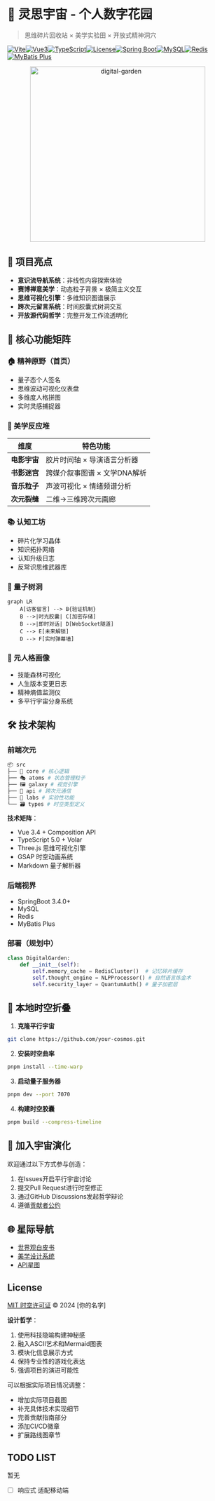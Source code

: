 # 🌌 灵思宇宙 - 个人数字花园

> 思维碎片回收站 × 美学实验田 × 开放式精神洞穴

[![Vite](https://img.shields.io/badge/vite-%23646CFF.svg?style=flat&logo=vite&logoColor=white)](https://vitejs.dev/)[![Vue3](https://img.shields.io/badge/vue-3.4.21-%234FC08D?logo=vue.js)](https://vuejs.org/)[![TypeScript](https://img.shields.io/badge/typescript-5.0.4-%233178C6?logo=typescript)](https://www.typescriptlang.org/)[![License](https://img.shields.io/badge/license-MIT-green)](LICENSE)[![Spring Boot](https://img.shields.io/badge/Spring%20Boot-3.4.0-%236DB33F?logo=spring&logoColor=white)](https://spring.io/projects/spring-boot)[![MySQL](https://img.shields.io/badge/MySQL-8.0-%234479A1?logo=mysql&logoColor=white)](https://www.mysql.com/)[![Redis](https://img.shields.io/badge/Redis-7.0-%23D92D2E?logo=redis&logoColor=white)](https://redis.io/)[![MyBatis Plus](https://img.shields.io/badge/MyBatis%20Plus-%232B2B2B?logo=python&logoColor=white)](https://mybatis.plus/)

<p align="center">
  <img src="https://media.giphy.com/media/3o7abKhOpu0NwenH3O/giphy.gif" width="400" alt="digital-garden">
</p>

## 🌟 项目亮点

- **意识流导航系统**：非线性内容探索体验
- **赛博禅意美学**：动态粒子背景 × 极简主义交互
- **思维可视化引擎**：多维知识图谱展示
- **跨次元留言系统**：时间胶囊式树洞交互
- **开放源代码哲学**：完整开发工作流透明化

## 🚀 核心功能矩阵

### 🏠 精神原野（首页）
- 量子态个人签名
- 思维波动可视化仪表盘
- 多维度人格拼图
- 实时灵感捕捉器

### 🎨 美学反应堆
| 维度         | 特色功能                     |
| ------------ | ---------------------------- |
| **电影宇宙** | 胶片时间轴 × 导演语言分析器  |
| **书影迷宫** | 跨媒介叙事图谱 × 文学DNA解析 |
| **音乐粒子** | 声波可视化 × 情绪频谱分析    |
| **次元裂缝** | 二维→三维跨次元画廊          |

### 📚 认知工坊
- 碎片化学习晶体
- 知识拓扑网络
- 认知升级日志
- 反常识思维武器库

### 💬 量子树洞
```mermaid
graph LR
    A[访客留言] --> B{验证机制}
    B -->|时光胶囊| C[加密存储]
    B -->|即时对话| D[WebSocket隧道]
    C --> E[未来解锁]
    D --> F[实时弹幕墙]
```

### 👤 元人格画像

- 技能森林可视化
- 人生版本变更日志
- 精神熵值监测仪
- 多平行宇宙分身系统

## 🛠️ 技术架构

### 前端次元
```bash
📦 src
├── 🌌 core # 核心逻辑
├── 🎭 atoms # 状态管理粒子
├── 🖼️ galaxy # 视觉引擎
├── 📡 api # 跨次元通信
├── 🧪 labs # 实验性功能
└── 🗃️ types # 时空类型定义
```

**技术矩阵**：

- Vue 3.4 + Composition API
- TypeScript 5.0 + Volar
- Three.js 思维可视化引擎
- GSAP 时空动画系统
- Markdown 量子解析器

### 后端视界

- SpringBoot 3.4.0+
- MySQL
- Redis
- MyBatis Plus



### 部署（规划中）

```python
class DigitalGarden:
    def __init__(self):
        self.memory_cache = RedisCluster()  # 记忆碎片缓存
        self.thought_engine = NLPProcessor() # 自然语言炼金术
        self.security_layer = QuantumAuth() # 量子加密层
```

## 🧬 本地时空折叠

1. **克隆平行宇宙**
```bash
git clone https://github.com/your-cosmos.git
```

2. **安装时空曲率**
```bash
pnpm install --time-warp
```

3. **启动量子服务器**
```bash
pnpm dev --port 7070
```

4. **构建时空胶囊**
```bash
pnpm build --compress-timeline
```

## 🤝 加入宇宙演化

欢迎通过以下方式参与创造：
1. 在Issues开启平行宇宙讨论
2. 提交Pull Request进行时空修正
3. 通过GitHub Discussions发起哲学辩论
4. 遵循[贡献者公约](CODE_OF_CONDUCT.md)

## 🌐 星际导航
- [世界观白皮书](docs/COSMOS_VISION.md)
- [美学设计系统](docs/DESIGN_GALAXY.md)
- [API星图](docs/API_STARMAP.md)

## License
[MIT 时空许可证](LICENSE) © 2024 [你的名字]



**设计哲学**：
1. 使用科技隐喻构建神秘感
2. 融入ASCII艺术和Mermaid图表
3. 模块化信息展示方式
4. 保持专业性的游戏化表达
5. 强调项目的演进可能性

可以根据实际项目情况调整：
- 增加实际项目截图
- 补充具体技术实现细节
- 完善贡献指南部分
- 添加CI/CD徽章
- 扩展路线图章节





## TODO LIST

暂无
- [ ] 响应式 适配移动端
